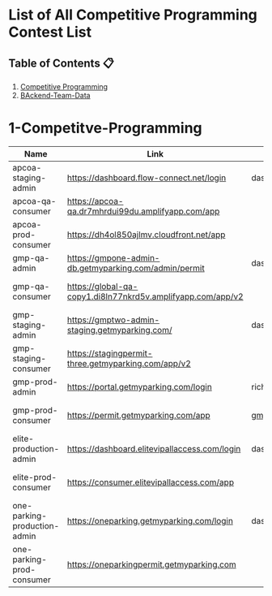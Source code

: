 # List of All Competitive Programming Contest List

## Table of Contents :clipboard:
1.  [Competitive Programming](#1-Competitive-Programming)
2.  [BAckend-Team-Data](#2-Backend-Team-Data)

# 1-Competitve-Programming

Name |Link | login-id| login-pass | card details
--- | --- | --- | --- | -----------
apcoa-staging-admin | https://dashboard.flow-connect.net/login | dashboard_user | Gmp1234! | 
apcoa-qa-consumer | https://apcoa-qa.dr7mhrdui99du.amplifyapp.com/app | | | Card 
apcoa-prod-consumer | https://dh4ol850ajlmv.cloudfront.net/app | | | Cardno-4111111111111111 exp date-any
gmp-qa-admin|https://gmpone-admin-db.getmyparking.com/admin/permit | dashboard_user | dashboard_user | 
gmp-qa-consumer|https://global-qa-copy1.di8ln77nkrd5v.amplifyapp.com/app/v2 | | |  Card no-4111111111111111 exp date-any
gmp-staging-admin|https://gmptwo-admin-staging.getmyparking.com/ | dashboard_user | dashboard_user | 
gmp-staging-consumer|https://stagingpermit-three.getmyparking.com/app/v2 | | |  Card no-4111111111111111 exp date-any
gmp-prod-admin | https://portal.getmyparking.com/login | richa/sudeshna  | GMPgmp@02
gmp-prod-consumer | https://permit.getmyparking.com/app |gmp.prod.testing@yopmail.com | testing| Card no-4111111111111111 exp date-any
elite-production-admin|https://dashboard.elitevipallaccess.com/login |dashboard_user |02tvzzD6p25n@ |
elite-prod-consumer | https://consumer.elitevipallaccess.com/app | | | Card no-4111111111111111 exp date-any
one-parking-production-admin|https://oneparking.getmyparking.com/login |dashboard_user |GMP@1234 |
one-parking-prod-consumer | https://oneparkingpermit.getmyparking.com | | | 
